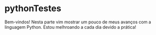 # pythonTestes
Bem-vindos!
Nesta parte vim mostrar um pouco de meus avanços com a linguagem Python. 
Estou melhroando a cada dia devido a prática!
